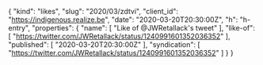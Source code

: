 {
  "kind": "likes",
  "slug": "2020/03/zdtvi",
  "client_id": "https://indigenous.realize.be",
  "date": "2020-03-20T20:30:00Z",
  "h": "h-entry",
  "properties": {
    "name": [
      "Like of @JWRetallack's tweet"
    ],
    "like-of": [
      "https://twitter.com/JWRetallack/status/1240991601352036352"
    ],
    "published": [
      "2020-03-20T20:30:00Z"
    ],
    "syndication": [
      "https://twitter.com/JWRetallack/status/1240991601352036352"
    ]
  }
}
